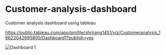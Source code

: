 # Customer-analysis-dashboard
Customer analysis dashboard using tableau

https://public.tableau.com/app/profile/shrirang1451/viz/Customeranalysis_16622042695800/Dashboard1?publish=yes


![Dashboard 1](https://user-images.githubusercontent.com/97076224/189488658-3a5fc7e5-f57c-47ac-8d08-6f195acec87c.png)
